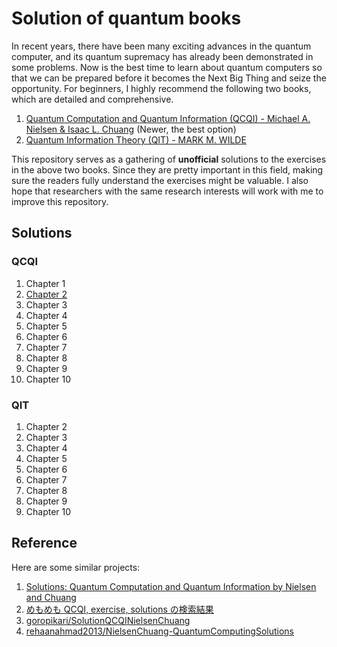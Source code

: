 # Solution of quantum books

In recent years, there have been many exciting advances in the quantum computer, and its quantum supremacy has already been demonstrated in some problems. Now is the best time to learn about quantum computers so that we can be prepared before it becomes the Next Big Thing and seize the opportunity. For beginners, I highly recommend the following two books, which are detailed and comprehensive.

1. [Quantum Computation and Quantum Information (QCQI) - Michael A. Nielsen & Isaac L. Chuang](./books/QCQI.pdf) (Newer, the best option)
2. [Quantum Information Theory (QIT) - MARK M. WILDE](./books/QIT.pdf)

This repository serves as a gathering of **unofficial** solutions to the exercises in the above two books. Since they are pretty important in this field, making sure the readers fully understand the exercises might be valuable. I also hope that researchers with the same research interests will work with me to improve this repository.

## Solutions
### QCQI
1. Chapter 1
2. [Chapter 2](./QCQI/chapter2)
3. Chapter 3
4. Chapter 4
5. Chapter 5
6. Chapter 6
7. Chapter 7
8. Chapter 8
9. Chapter 9
10. Chapter 10

### QIT
1. Chapter 2
2. Chapter 3
3. Chapter 4
4. Chapter 5
5. Chapter 6
6. Chapter 7
7. Chapter 8
8. Chapter 9
9. Chapter 10


## Reference
Here are some similar projects:
1. [Solutions: Quantum Computation and Quantum Information by Nielsen and Chuang](https://serab.net/docs/qcqi/)
2. [めもめも QCQI, exercise, solutions の検索結果](https://enakai00.hatenablog.com/search?q=QCQI+exercise+solutions)
3. [goropikari/SolutionQCQINielsenChuang](https://github.com/goropikari/SolutionQCQINielsenChuang)
4. [rehaanahmad2013/NielsenChuang-QuantumComputingSolutions](https://github.com/rehaanahmad2013/NielsenChuang-QuantumComputingSolutions)
